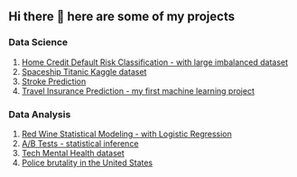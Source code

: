 ## Hi there 👋 here are some of my projects

### Data Science
1. [Home Credit Default Risk Classification - with large imbalanced dataset](https://github.com/CelineChiLamNg/home_credit_default_prediction)
2. [Spaceship Titanic Kaggle dataset](https://github.com/CelineChiLamNg/spaceship_prediction)
3. [Stroke Prediction](https://github.com/CelineChiLamNg/stroke-prediction)
4. [Travel Insurance Prediction - my first machine learning project](https://github.com/CelineChiLamNg/travel_insurance_prediction)

### Data Analysis
1. [Red Wine Statistical Modeling - with Logistic Regression](https://github.com/CelineChiLamNg/red_wine_regression)
2. [A/B Tests - statistical inference](https://github.com/CelineChiLamNg/AB-tests)
3. [Tech Mental Health dataset](https://github.com/CelineChiLamNg/tech_mental_health)
4. [Police brutality in the United States](https://github.com/CelineChiLamNg/fatal_police_shootings)

   
<!--
**CelineChiLamNg/CelineChiLamNg** is a ✨ _special_ ✨ repository because its `README.md` (this file) appears on your GitHub profile.

Here are some ideas to get you started:

- 🔭 I’m currently working on ...
- 🌱 I’m currently learning ...
- 👯 I’m looking to collaborate on ...
- 🤔 I’m looking for help with ...
- 💬 Ask me about ...
- 📫 How to reach me: ...
- 😄 Pronouns: ...
- ⚡ Fun fact: ...
-->
